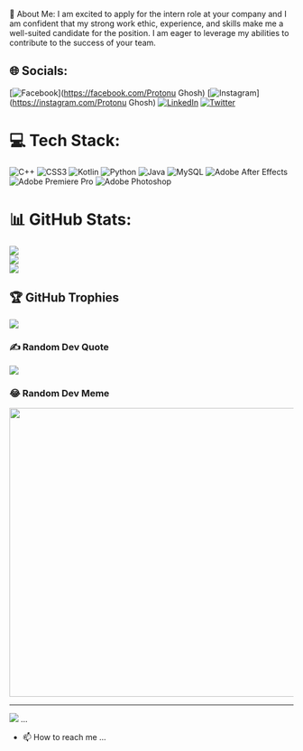 💫 About Me:
I am excited to apply for the intern role at your company and I am confident that my strong work ethic, experience, and skills make me a well-suited candidate for the position. I am eager to leverage my abilities to contribute to the success of your team.

## 🌐 Socials:
[![Facebook](https://img.shields.io/badge/Facebook-%231877F2.svg?logo=Facebook&logoColor=white)](https://facebook.com/Protonu Ghosh) [![Instagram](https://img.shields.io/badge/Instagram-%23E4405F.svg?logo=Instagram&logoColor=white)](https://instagram.com/Protonu Ghosh) [![LinkedIn](https://img.shields.io/badge/LinkedIn-%230077B5.svg?logo=linkedin&logoColor=white)](https://linkedin.com/in/Protonughosh) [![Twitter](https://img.shields.io/badge/Twitter-%231DA1F2.svg?logo=Twitter&logoColor=white)](https://twitter.com/@emotybrainguy) 

# 💻 Tech Stack:
![C++](https://img.shields.io/badge/c++-%2300599C.svg?style=for-the-badge&logo=c%2B%2B&logoColor=white) ![CSS3](https://img.shields.io/badge/css3-%231572B6.svg?style=for-the-badge&logo=css3&logoColor=white) ![Kotlin](https://img.shields.io/badge/kotlin-%230095D5.svg?style=for-the-badge&logo=kotlin&logoColor=white) ![Python](https://img.shields.io/badge/python-3670A0?style=for-the-badge&logo=python&logoColor=ffdd54) ![Java](https://img.shields.io/badge/java-%23ED8B00.svg?style=for-the-badge&logo=java&logoColor=white) ![MySQL](https://img.shields.io/badge/mysql-%2300f.svg?style=for-the-badge&logo=mysql&logoColor=white) ![Adobe After Effects](https://img.shields.io/badge/Adobe%20After%20Effects-9999FF.svg?style=for-the-badge&logo=Adobe%20After%20Effects&logoColor=white) ![Adobe Premiere Pro](https://img.shields.io/badge/Adobe%20Premiere%20Pro-9999FF.svg?style=for-the-badge&logo=Adobe%20Premiere%20Pro&logoColor=white) ![Adobe Photoshop](https://img.shields.io/badge/adobephotoshop-%2331A8FF.svg?style=for-the-badge&logo=adobephotoshop&logoColor=white)
# 📊 GitHub Stats:
![](https://github-readme-stats.vercel.app/api?username=protonughosh&theme=algolia&hide_border=false&include_all_commits=true&count_private=true)<br/>
![](https://github-readme-streak-stats.herokuapp.com/?user=protonughosh&theme=algolia&hide_border=false)<br/>
![](https://github-readme-stats.vercel.app/api/top-langs/?username=protonughosh&theme=algolia&hide_border=false&include_all_commits=true&count_private=true&layout=compact)

## 🏆 GitHub Trophies
![](https://github-profile-trophy.vercel.app/?username=protonughosh&theme=radical&no-frame=false&no-bg=false&margin-w=4)

### ✍️ Random Dev Quote
![](https://quotes-github-readme.vercel.app/api?type=horizontal&theme=radical)

### 😂 Random Dev Meme
<img src="https://random-memer.herokuapp.com/" width="512px"/>

---
[![](https://visitcount.itsvg.in/api?id=protonughosh&icon=2&color=7)](https://visitcount.itsvg.in)
...
- 📫 How to reach me ...

<!---
protonughosh/protonughosh is a ✨ special ✨ repository because its `README.md` (this file) appears on your GitHub profile.
You can click the Preview link to take a look at your changes.
--->
